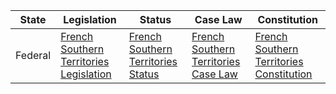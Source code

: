 | State  | Legislation                                                                      | Status                                                                                                                                                                                                                                               | Case Law                                            | Constitution                                                              |
|--------|-----------------------------------------------------------------------------------|------------------------------------------------------------------------------------------------------------------------------------------------------------------------------------------------------------------------------------------------------|-----------------------------------------------------|--------------------------------------------------------------------------|
| Federal | [French Southern Territories Legislation](https://www.legifrance.gouv.fr)      | [French Southern Territories Status](https://www.legifrance.gouv.fr)                                                                                                                                                                                | [French Southern Territories Case Law](https://www.legifrance.gouv.fr)    | [French Southern Territories Constitution](https://www.legifrance.gouv.fr) |